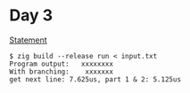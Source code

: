 # Day 3

[Statement](https://adventofcode.com/2024/day/3)

```console
$ zig build --release run < input.txt
Program output:   xxxxxxxx
With branching:    xxxxxxx
get next line: 7.625us, part 1 & 2: 5.125us
```
